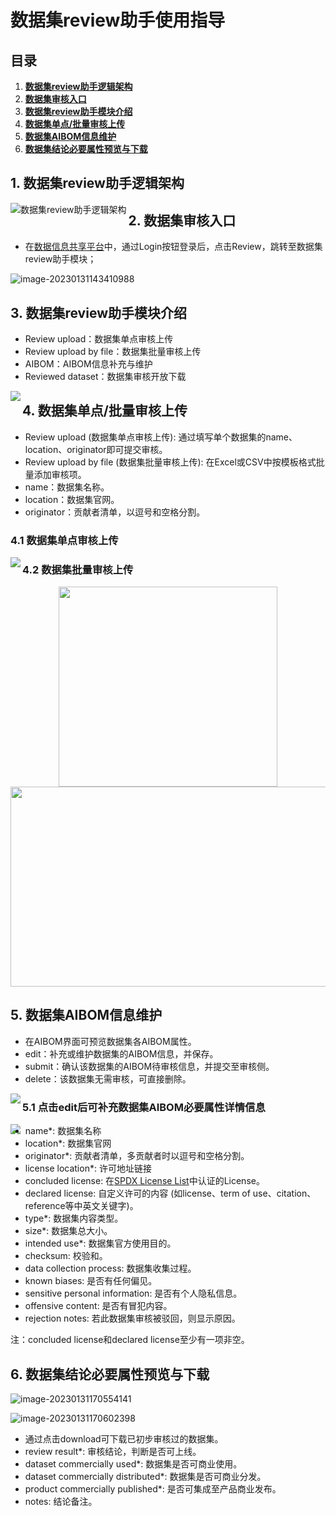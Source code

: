 # 数据集review助手使用指导

## 目录

1. **[数据集review助手逻辑架构](#1.%20数据集review助手逻辑架构)**
2. **[数据集审核入口](#2.%20数据集审核入口)**
3. **[数据集review助手模块介绍](#3.%20数据集review助手模块介绍)**
4. **[数据集单点/批量审核上传](#4.%20数据集单点/批量审核上传)**
5. **[数据集AIBOM信息维护](#5.%20数据集AIBOM信息维护)**
6. **[数据集结论必要属性预览与下载](#6.%20数据集结论必要属性预览与下载)**

## 1. 数据集review助手逻辑架构

<img src='.\imgs\dataset_reviewer_logic_architecture_CN.png' alt="数据集review助手逻辑架构" align='left'/>

## 2. 数据集审核入口

- 在[数据信息共享平台](http://www.opendataology.com:30800/)中，通过Login按钮登录后，点击Review，跳转至数据集review助手模块；

![image-20230131143410988](.\imgs\dataset_reviewer_entrance.png)

## 3. 数据集review助手模块介绍

- Review upload：数据集单点审核上传
- Review upload by file：数据集批量审核上传
- AIBOM：AIBOM信息补充与维护
- Reviewed dataset：数据集审核开放下载

<img src='.\imgs\dataset_reviewer_module_intro.png' align='left'/>

## 4. 数据集单点/批量审核上传

- Review upload (数据集单点审核上传): 通过填写单个数据集的name、location、originator即可提交审核。
- Review upload by file (数据集批量审核上传): 在Excel或CSV中按模板格式批量添加审核项。
- name：数据集名称。
- location：数据集官网。
- originator：贡献者清单，以逗号和空格分割。

### 4.1 数据集单点审核上传

<img src='.\imgs\single_dataset_uploading.png' align='left'/>

### 4.2 数据集批量审核上传

<center class="half">
    <img src=".\imgs\batch_datasets_uploading_1.png" width="350" height="320"/><img src=".\imgs\batch_datasets_uploading_2.png" width="790" height="320"/>
</center>

## 5. 数据集AIBOM信息维护

- 在AIBOM界面可预览数据集各AIBOM属性。
- edit：补充或维护数据集的AIBOM信息，并保存。
- submit：确认该数据集的AIBOM待审核信息，并提交至审核侧。
- delete：该数据集无需审核，可直接删除。

<img src='.\imgs\AIBOM_preview.png' align='left'/>

### 5.1 点击edit后可补充数据集AIBOM必要属性详情信息

<img src='.\imgs\AIBOM_edit.png' align='left'/>

- name*: 数据集名称
- location*: 数据集官网
- originator*: 贡献者清单，多贡献者时以逗号和空格分割。
- license location*: 许可地址链接
- concluded license: 在[SPDX License List](https://spdx.org/licenses)中认证的License。
- declared license: 自定义许可的内容 (如license、term of use、citation、reference等中英文关键字)。
- type*: 数据集内容类型。
- size*: 数据集总大小。
- intended use*: 数据集官方使用目的。
- checksum: 校验和。
- data collection process: 数据集收集过程。
- known biases: 是否有任何偏见。
- sensitive personal information: 是否有个人隐私信息。
- offensive content: 是否有冒犯内容。
- rejection notes: 若此数据集审核被驳回，则显示原因。

注：concluded license和declared license至少有一项非空。

## 6. 数据集结论必要属性预览与下载

![image-20230131170554141](.\imgs\initial_result_preview.png)

![image-20230131170602398](.\imgs\initial_result_download.png)

- 通过点击download可下载已初步审核过的数据集。
- review result*: 审核结论，判断是否可上线。
- dataset commercially used*: 数据集是否可商业使用。
- dataset commercially distributed*: 数据集是否可商业分发。
- product commercially published*: 是否可集成至产品商业发布。
- notes: 结论备注。

